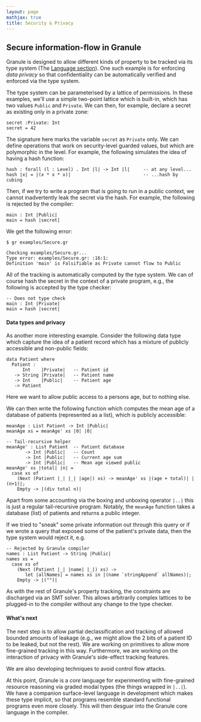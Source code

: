 ```yaml
---
layout: page
mathjax: true
title: Security & Privacy
---
```


Secure information-flow in Granule
------------------------------

Granule is designed to allow different kinds of property to be tracked
via its type system (The [Language section](https://granule-project.github.io/granule.html)). One such example is for enforcing _data privacy_ so that
confidentiality can be automatically verified and enforced via the type system.

The type system can be parameterised by a lattice of permissions. In these
examples, we'll use a simple two-point lattice which is built-in, which
has two values `Public` and `Private`. We can then, for example,
declare a secret as existing only in a private zone:

```
secret :Private: Int
secret = 42
```

The signature here marks the variable `secret` as `Private` only. We
can define operations that work on security-level guarded values,
but which are polymorphic in the level. For example, the following
simulates the idea of having a hash function:

```
hash : forall (l : Level) . Int |l| -> Int |l|     -- at any level...
hash |x| = |(x * x * x)|                           -- ...hash by cubing
```

Then, if we try to write a program that is going to run in a public
context, we cannot inadvertently leak the secret via the hash.
For example, the following is rejected by the compiler:

```
main : Int |Public|
main = hash |secret|
```

We get the following error:

```
$ gr examples/Secure.gr

Checking examples/Secure.gr...
Type error: examples/Secure.gr: :16:1:
Definition 'main' is Falsifiable as Private cannot flow to Public
```

All of the tracking is automatically computed by the type system. We can of
course hash the secret in the context of a private program, e.g., the following
is accepted by the type checker:

```
-- Does not type check
main : Int |Private|
main = hash |secret|
```

#### Data types and privacy

As another more interesting example. Consider the following data type
which capture the idea of a patient record which has a mixture of publicly
accessible and non-public fields:

```
data Patient where
  Patient :
      Int    |Private|   -- Patient id
   -> String |Private|   -- Patient name
   -> Int    |Public|    -- Patient age
   -> Patient
```

Here we want to allow public access to a persons age, but to nothing else.

We can then write the following function which computes the mean age
of a database of patients (represented as a list), which is publicly
accessible:

```
meanAge : List Patient -> Int |Public|
meanAge xs = meanAge' xs |0| |0|

-- Tail-recursive helper
meanAge' : List Patient  -- Patient database
       -> Int |Public|   -- Count
       -> Int |Public|   -- Current age sum
       -> Int |Public|   -- Mean age viewed public
meanAge' xs |total| |n| =
  case xs of
    (Next (Patient |_| |_| |age|) xs) -> meanAge' xs |(age + total)| |(n+1)|;
    Empty -> |(div total n)|
```

Apart from some accounting via the boxing and unboxing operator `|..|` this
is just a regular tail-recursive program. Notably, the `meanAge` function
takes a database (list) of patients and returns a public integer.

If we tried to "sneak" some private information out through this query
or if we wrote a query that exposed some of the patient's private data, then
the type system would reject it, e.g.

```
-- Rejected by Granule compiler
names : List Patient -> String |Public|
names xs =
  case xs of
    (Next (Patient |_| |name| |_|) xs) ->
       let |allNames| = names xs in |(name `stringAppend` allNames)|;
    Empty -> |("")|
```

As with the rest of Granule's property tracking, the constraints
are discharged via an SMT solver. This allows arbitrarily complex
lattices to be plugged-in to the compiler without any change to
the type checker.

#### What's next

The next step is to allow partial declassification and tracking
of allowed bounded amounts of leakage (e.g., we might allow
the 2 bits of a patient ID to be leaked, but not the rest). We are
working on primitives to allow more fine-grained tracking in this way.
Furthermore, we are working on the interaction of privacy with
Granule's side-effect tracking features.

We are also developing techniques to avoid control flow attacks.

At this point, Granule is a _core_ language for experimenting with
fine-grained resource reasoning via graded modal types (the things
wrapped in `|..|`). We have a companion surface-level language in
development which makes these type implicit, so that programs resemble
standard functional programs even more closely. This will then desguar
into the Granule core language in the compiler.